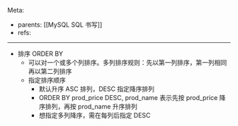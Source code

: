 Meta:

- parents: [[MySQL SQL 书写]]
- refs: 

---

- 排序 ORDER BY
    - 可以对一个或多个列排序。多列排序规则：先以第一列排序，第一列相同再以第二列排序
    - 指定排序顺序
        - 默认升序 ASC 排列，DESC 指定降序排列
        - ORDER BY prod_price DESC, prod_name
        表示先按 prod_price 降序排列，再按 prod_name 升序排列
        - 想指定多列降序，需在每列后指定 DESC

